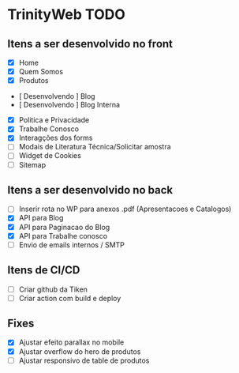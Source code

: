 # TrinityWeb TODO

## Itens a ser desenvolvido no front
- [X] Home
- [X] Quem Somos
- [X] Produtos
- [ Desenvolvendo ] Blog
- [ Desenvolvendo ] Blog Interna
- [X] Politica e Privacidade
- [X] Trabalhe Conosco
- [X] Interagções dos forms
- [ ] Modais de Literatura Técnica/Solicitar amostra
- [ ] Widget de Cookies
- [ ] Sitemap

## Itens a ser desenvolvido no back
- [ ] Inserir rota no WP para anexos .pdf (Apresentacoes e Catalogos)
- [X] API para Blog
- [X] API para Paginacao do Blog
- [X] API para Trabalhe conosco
- [ ] Envio de emails internos / SMTP

## Itens de CI/CD
- [ ] Criar github da Tiken
- [ ] Criar action com build e deploy

## Fixes
- [X] Ajustar efeito parallax no mobile
- [X] Ajustar overflow do hero de produtos
- [ ] Ajustar responsivo de table de produtos